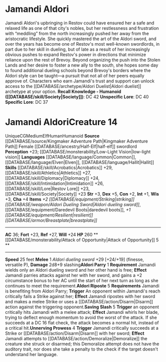 ﻿---
ac: '36'
alignment: CG
charisma: '+4'
constitution: '+2'
creature_ability:
- Aldori Parry
- Aldori Riposte
- Attack of Opportunity
- Saving Slash
- Unnerving Prowess
dexterity: '+5'
fortitude: '+23'
hp: '260'
id: '2195'
intelligence: '+1'
land_speed: '25'
language:
- '[[DATABASE/language/Common|Common]]'
- '[[DATABASE/language/Elven|Elven]]'
- '[[DATABASE/language/Hallit|Hallit]]'
level: '14'
max_speed: '25'
name: Jamandi Aldori
perception: '+23'
rarity: Unique
reflex: '+27'
sense:
- '[[DATABASE/monsterability/Low-Light Vision|low-light vision]]'
size: Medium
skill:
- '[[DATABASE/skill/Acrobatics|Acrobatics]] +29'
- '[[DATABASE/skill/Athletics|Athletics]] +27'
- '[[DATABASE/skill/Lore|Restov Lore]] +23'
- '[[DATABASE/skill/Diplomacy|Diplomacy]] +24'
- '[[DATABASE/skill/Intimidation|Intimidation]] +26'
- '[[DATABASE/skill/Society|Society]] +23'
source: '[[DATABASE/source/Kingmaker Adventure Path|Kingmaker Adventure Path]]'
speed:
- 25 feet
strength: '+3'
strength_req: '3'
strongest_save:
- Reflex
trait:
- '[[DATABASE/trait/Elf|Elf]]'
- '[[DATABASE/trait/Human|Human]]'
- '[[DATABASE/trait/Humanoid|Humanoid]]'
- '[[DATABASE/trait/Unique|Unique]]'
type: Creature
vision: Low-light vision
weakest_save:
- Fortitude
will: '+24'
wisdom: '+3'

---
# Jamandi Aldori

Jamandi Aldori's upbringing in Restov could have ensured her a safe and relaxed life as one of that city's nobles, but her restlessness and frustration with “meddling” from the north increasingly pushed her away from the aristocratic lifestyle. She quickly mastered the art of the Aldori sword, and over the years has become one of Restov's most well-known swordlords, in part due to her skill in dueling, but of late as a result of her increasingly obvious pushes to expand Restov's power in directions that minimize reliance upon the rest of Brevoy. Beyond organizing the push into the Stolen Lands and her desire to foster a new ally to the south, she hopes some day to found additional dueling schools beyond Brevoy's borders where the Aldori style can be taught—a pursuit that not all of her peers equally approve of.
 Characters who earn Jamandi's trust and support can unlock access to the [[DATABASE/archetype/Aldori Duelist|Aldori duelist]] archetype at your option.
**Recall Knowledge - Humanoid ([[DATABASE/skill/Society|Society]])**: DC 42
**Unspecific Lore**: DC 40
**Specific Lore**: DC 37

# Jamandi Aldori<span class="item-type">Creature 14</span>

<span class="trait-unique item-trait">Unique</span><span class="trait-alignment item-trait">CG</span><span class="trait-size item-trait">Medium</span><span class="item-trait">Elf</span><span class="item-trait">Human</span><span class="item-trait">Humanoid</span>
**Source** [[DATABASE/source/Kingmaker Adventure Path|Kingmaker Adventure Path]]
Female [[DATABASE/ancestry/Half-Elf|half-elf]] swordlord
**Perception** +23; [[DATABASE/monsterability/Low-Light Vision|low-light vision]]
**Languages** [[DATABASE/language/Common|Common]], [[DATABASE/language/Elven|Elven]], [[DATABASE/language/Hallit|Hallit]]
**Skills** [[DATABASE/skill/Acrobatics|Acrobatics]] +29, [[DATABASE/skill/Athletics|Athletics]] +27, [[DATABASE/skill/Diplomacy|Diplomacy]] +24, [[DATABASE/skill/Intimidation|Intimidation]] +26, [[DATABASE/skill/Lore|Restov Lore]] +23, [[DATABASE/skill/Society|Society]] +23
**Str** +3, **Dex** +5, **Con** +2, **Int** +1, **Wis** +3, **Cha** +4
**Items** _+2 [[DATABASE/equipment/Striking|striking]] [[DATABASE/weapon/Aldori Dueling Sword|Aldori dueling sword]]_, [[DATABASE/equipment/Daredevil Boots|daredevil boots]], _+1 [[DATABASE/equipment/Resilient|resilient]] [[DATABASE/armor/Breastplate|breastplate]]_

---
**AC** 36; **Fort** +23, **Ref** +27, **Will** +24
**HP** 260
<span class="in-box-ability">**[[DATABASE/monsterability/Attack of Opportunity|Attack of Opportunity]] <span class="action-icon">5</span> ** </span>

---
**Speed** 25 feet
<span class="in-box-ability">**Melee** <span class="action-icon">1</span> _Aldori dueling sword_ +29 [+24/+19] (finesse, versatile P), **Damage** 2d8+9 slashing</span><span class="in-box-ability">**Aldori Parry** <span class="action-icon">1</span> **Requirement** Jamandi wields only an Aldori dueling sword and her other hand is free; **Effect** Jamandi parries attacks against her with her sword, and gains a +2 circumstance bonus to her AC until the start of her next turn as long as she continues to meet the requirement.</span><span class="in-box-ability">**Aldori Riposte** <span class="action-icon">5</span> **Requirements** Jamandi is benefiting from Aldori Parry; **Trigger** An opponent within Jamandi's reach critically fails a Strike against her; **Effect** Jamandi ripostes with her sword and makes a melee Strike or uses a [[DATABASE/action/Disarm|Disarm]] action against the triggering opponent.</span><span class="in-box-ability">**Saving Slash** <span class="action-icon">5</span> **Trigger** an opponent critically hits Jamandi with a melee attack; **Effect** Jamandi whirls her blade, trying to deflect enough momentum to avoid the worst of the attack. If she succeeds at a DC 16 flat check, the attack becomes a normal hit, instead of a critical hit.</span><span class="in-box-ability">**Unnerving Prowess** <span class="action-icon">4</span> **Trigger** Jamandi critically succeeds at a Strike or [[DATABASE/action/Disarm|Disarm]] with her sword; **Effect** Jamandi attempts to [[DATABASE/action/Demoralize|Demoralize]] the creature she struck or disarmed; this Demoralize attempt does not have the auditory trait, nor does she take a penalty to the check if the target doesn't understand her language.</span>